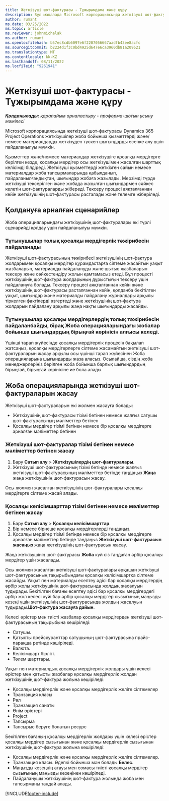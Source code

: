 ```yaml
---
title: Жеткізуші шот-фактурасы - Тұжырымдама және құру
description: Бұл мақалада Microsoft корпорациясында жеткізуші шот-фактураларының түсінігі, пайдалану сценарийлері және жеткізуші шот-фактураларын жасау жолы сипатталған Dynamics 365 Project Operations.
author: rumant
ms.date: 03/25/2022
ms.topic: article
ms.reviewer: johnmichalak
ms.author: rumant
ms.openlocfilehash: b57ec8cdb6097e6f2207056667aadfb43ee8acfc
ms.sourcegitcommit: b2224d1f3c0bd4925d647e6ca3960db81a209521
ms.translationtype: MT
ms.contentlocale: kk-KZ
ms.lasthandoff: 08/11/2022
ms.locfileid: "9261941"
---
```

# <a name="vendor-invoicing---concept-and-creation"></a>Жеткізуші шот-фактурасы - Тұжырымдама және құру

_**Қолданылады:** қарапайым орналастыру - проформа-шотын ұсыну мәмілесі_

Microsoft корпорациясында жеткізуші шот-фактурасы Dynamics 365 Project Operations жеткізушілер жоба бойынша қызметтерді және/немесе материалдарды жеткізуден түскен шығындарды есепке алу үшін пайдаланылуы мүмкін.

Қызметтер және/немесе материалдар жеткізушіге қосалқы мердігерге берілген кезде, қосалқы мердігер осы жеткізушімен жасалған шарттық келісімді білдіреді. Жеткізуші қызметтерді жеткізген сайын немесе материалдар жоба тапсырмаларында қабылданып, пайдаланылғандықтан, шығындар жобаға жазылады. Мерзімді түрде жеткізуші тексерілген және жобада жазылған шығындармен сәйкес келетін шот-фактураларды жібереді. Тексеру процесі аяқталғаннан кейін жеткізушінің шот-фактурасы расталады және төлемге жіберіледі.

## <a name="scenarios-for-use"></a>Қолдануға арналған сценарийлер

Жоба операцияларындағы жеткізушінің шот-фактуралары екі түрлі сценарийді қолдау үшін пайдаланылуы мүмкін.

### <a name="customers-use-the-full-subcontracting-experiences"></a>Тұтынушылар толық қосалқы мердігерлік тәжірибесін пайдаланады

Жеткізуші шот-фактурасының тәжірибесі жеткізушінің шот-фактура жолдарымен қосалқы мердігер құрамдастарға сілтеме жасайтын уақыт жазбаларын, материалды пайдалануды және шығыс жазбаларын тексеру және сәйкестендіру жолын қамтамасыз етеді. Бұл процесті жеткізушінің шот-фактура жолдарының дұрыстығын тексеру үшін пайдалануға болады. Тексеру процесі аяқталғаннан кейін және жеткізушінің шот-фактурасы расталғаннан кейін, қолданба бекітілген уақыт, шығындар және материалды пайдалану журналдары арқылы тіркелген фактілерді өзгертеді және жеткізушінің шот-фактура жолдарын пайдалану арқылы жаңа нақты шығындарды жасайды.

### <a name="customers-dont-use-the-full-subcontracting-experiences-but-want-to-have-a-unified-view-of-costs-on-projects-in-project-operations"></a>Тұтынушылар қосалқы мердігерлердің толық тәжірибесін пайдаланбайды, бірақ Жоба операцияларындағы жобалар бойынша шығындардың бірыңғай көрінісін алғысы келеді.

Үшінші тарап жүйесінде қосалқы мердігерлік процесін бақылап жатсаңыз, қосалқы мердігерлерге сілтеме жасамайтын жеткізуші шот-фактураларын жасау арқылы осы үшінші тарап жүйесінен Жоба операцияларына шығындарды жаза аласыз. Осылайша, сіздің жоба менеджерлеріңіз берілген жоба бойынша барлық шығындардың бірыңғай, бірыңғай көрінісіне ие бола алады.

## <a name="creation-of-vendor-invoices-in-project-operations"></a>Жоба операцияларында жеткізуші шот-фактураларын жасау

Жеткізуші шот-фактураларын екі жолмен жасауға болады:

- Жеткізушінің шот-фактурасы тізімі бетінен немесе жалғыз сатушы шот-фактурасының мәліметтер бетінен
- Қосалқы мердігер тізімі бетінен немесе бір қосалқы мердігерге арналған мәліметтер бетінен

### <a name="creation-from-the-vendor-invoice-list-page-or-details-page"></a>Жеткізуші шот-фактуралар тізімі бетінен немесе мәліметтер бетінен жасау

1. Бару **Сатып алу** \> **Жеткізушілердің шот-фактуралары**.
2. Жеткізуші шот-фактурасының тізімі бетінде немесе жалғыз жеткізуші шот-фактурасының мәліметтер бетінде таңдаңыз **Жаңа** жаңа жеткізушінің шот-фактурасын жасау.

Осы жолмен жасалған жеткізушінің шот-фактуралары қосалқы мердігерге сілтеме жасай алады.

### <a name="creation-from-the-subcontract-list-page-or-details-page"></a>Қосалқы келісімшарттар тізімі бетінен немесе мәліметтер бетінен жасау

1. Бару **Сатып алу** \> **Қосалқы келісімшарттар**.
2. Бір немесе бірнеше қосалқы мердігерлерді таңдаңыз.
3. Қосалқы мердігер тізімі бетінде немесе бір қосалқы мердігерге арналған мәліметтер бетінде таңдаңыз **Жеткізуші шот-фактурасын жасаңыз** жаңа жеткізушінің шот-фактурасын жасау.

Жаңа жеткізушінің шот-фактурасы **Жоба** күй сіз таңдаған әрбір қосалқы мердігер үшін жасалады.

Осы жолмен жасалған жеткізуші шот-фактуралары әрқашан жеткізуші шот-фактурасының тақырыбындағы қосалқы келісімшартқа сілтеме жасайды. Уақыт пен материалды есептеу әдісі бар қосалқы мердігердің әрбір жолы жеткізушінің шот-фактурасында жолдың жасалуын тудырады. Бекітілген бағаны есептеу әдісі бар қосалқы мердігердегі әрбір жол келесі күйі бар әрбір қосалқы мердігер сызығының маңызды кезеңі үшін жеткізушінің шот-фактурасында жолдың жасалуын тудырады.**Шот-фактура жасауға дайын**.

Келесі өрістер мен тиісті жазбалар қосалқы мердігерден жеткізуші шот-фактурасының тақырыбына көшіріледі:

- Сатушы.
- Қатысты прейскуранттар сатушының шот-фактурасына прайс-парақша ретінде көшіріледі.
- Валюта.
- Келісімшарт бірлігі.
- Төлем шарттары.

Уақыт пен материалдың қосалқы мердігерлік жолдары үшін келесі өрістер мен қатысты жазбалар қосалқы мердігерлік жолдан жеткізушінің шот-фактура жолына көшіріледі:

- Қосалқы мердігерлік және қосалқы мердігерлік желіге сілтемелер
- Транзакция класы
- Рөл
- Транзакция санаты
- Өнім өрістері
- Project
- Тапсырма
- Тапсырыс беруге болатын ресурс

Бекітілген бағаның қосалқы мердігерлік жолдары үшін келесі өрістер қосалқы мердігер сызығынан және қосалқы мердігерлік сызығынан жеткізушінің шот-фактура жолына көшіріледі:

- Қосалқы мердігерлік және қосалқы мердігерлік желіге сілтемелер.
- Транзакция класы. Әдепкі бойынша мән болады **Белес**.
- Маңызды кезеңнің атауы мен сомасы тиісті қосалқы мердігер сызығының маңызды кезеңінен көшіріледі.
- Пайдаланушы жеткізушінің шот-фактура жолында жоба мен тапсырманы таңдай алады.

[!INCLUDE[footer-include](../../includes/footer-banner.md)]

